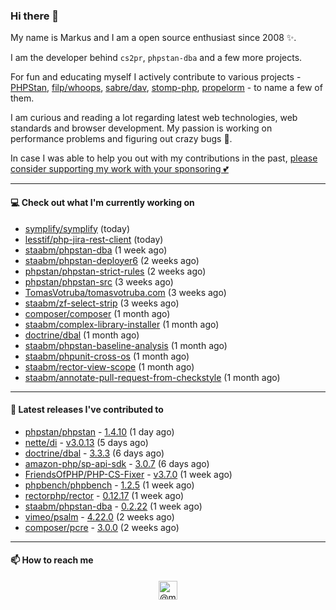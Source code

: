 ### Hi there 👋



My name is Markus and I am a open source enthusiast since 2008 ✨.

I am the developer behind `cs2pr`, `phpstan-dba` and a few more projects.

For fun and educating myself I actively contribute to various projects - [PHPStan](https://github.com/phpstan/phpstan-src), [filp/whoops](https://github.com/filp/whoops), [sabre/dav](https://github.com/sabre-io/dav), [stomp-php](https://github.com/stomp-php/stomp-php), [propelorm](https://github.com/propelorm) - to name a few of them.

I am curious and reading a lot regarding latest web technologies, web standards and browser development. My passion is working on performance problems and figuring out crazy bugs 🐜.

In case I was able to help you out with my contributions in the past, [please consider supporting my work with your sponsoring 💕](https://github.com/sponsors/staabm)


---

#### 💻 Check out what I'm currently working on

- [symplify/symplify](https://github.com/symplify/symplify) (today)
- [lesstif/php-jira-rest-client](https://github.com/lesstif/php-jira-rest-client) (today)
- [staabm/phpstan-dba](https://github.com/staabm/phpstan-dba) (1 week ago)
- [staabm/phpstan-deployer6](https://github.com/staabm/phpstan-deployer6) (2 weeks ago)
- [phpstan/phpstan-strict-rules](https://github.com/phpstan/phpstan-strict-rules) (2 weeks ago)
- [phpstan/phpstan-src](https://github.com/phpstan/phpstan-src) (3 weeks ago)
- [TomasVotruba/tomasvotruba.com](https://github.com/TomasVotruba/tomasvotruba.com) (3 weeks ago)
- [staabm/zf-select-strip](https://github.com/staabm/zf-select-strip) (3 weeks ago)
- [composer/composer](https://github.com/composer/composer) (1 month ago)
- [staabm/complex-library-installer](https://github.com/staabm/complex-library-installer) (1 month ago)
- [doctrine/dbal](https://github.com/doctrine/dbal) (1 month ago)
- [staabm/phpstan-baseline-analysis](https://github.com/staabm/phpstan-baseline-analysis) (1 month ago)
- [staabm/phpunit-cross-os](https://github.com/staabm/phpunit-cross-os) (1 month ago)
- [staabm/rector-view-scope](https://github.com/staabm/rector-view-scope) (1 month ago)
- [staabm/annotate-pull-request-from-checkstyle](https://github.com/staabm/annotate-pull-request-from-checkstyle) (1 month ago)

---

#### 🔭 Latest releases I've contributed to

- [phpstan/phpstan](https://github.com/phpstan/phpstan) - [1.4.10](https://github.com/phpstan/phpstan/releases/tag/1.4.10) (1 day ago)
- [nette/di](https://github.com/nette/di) - [v3.0.13](https://github.com/nette/di/releases/tag/v3.0.13) (5 days ago)
- [doctrine/dbal](https://github.com/doctrine/dbal) - [3.3.3](https://github.com/doctrine/dbal/releases/tag/3.3.3) (6 days ago)
- [amazon-php/sp-api-sdk](https://github.com/amazon-php/sp-api-sdk) - [3.0.7](https://github.com/amazon-php/sp-api-sdk/releases/tag/3.0.7) (6 days ago)
- [FriendsOfPHP/PHP-CS-Fixer](https://github.com/FriendsOfPHP/PHP-CS-Fixer) - [v3.7.0](https://github.com/FriendsOfPHP/PHP-CS-Fixer/releases/tag/v3.7.0) (1 week ago)
- [phpbench/phpbench](https://github.com/phpbench/phpbench) - [1.2.5](https://github.com/phpbench/phpbench/releases/tag/1.2.5) (1 week ago)
- [rectorphp/rector](https://github.com/rectorphp/rector) - [0.12.17](https://github.com/rectorphp/rector/releases/tag/0.12.17) (1 week ago)
- [staabm/phpstan-dba](https://github.com/staabm/phpstan-dba) - [0.2.22](https://github.com/staabm/phpstan-dba/releases/tag/0.2.22) (1 week ago)
- [vimeo/psalm](https://github.com/vimeo/psalm) - [4.22.0](https://github.com/vimeo/psalm/releases/tag/4.22.0) (2 weeks ago)
- [composer/pcre](https://github.com/composer/pcre) - [3.0.0](https://github.com/composer/pcre/releases/tag/3.0.0) (2 weeks ago)

---

#### 📫 How to reach me

<p align="center">
<a href="https://twitter.com/@markusstaab" target="blank"><img align="center" src="https://cdn.jsdelivr.net/npm/simple-icons@3.0.1/icons/twitter.svg" alt="@markusstaab" height="30" width="30" /></a>
</p>
